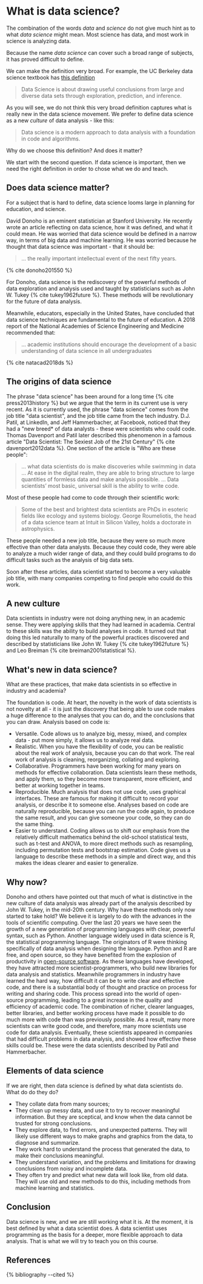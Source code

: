 # What is data science?

The combination of the words *data* and *science* do not give much hint as to what *data science* might mean.  Most science has data, and most work in science is analyzing data.

Because the name *data science* can cover such a broad range of subjects, it
has proved difficult to define.

We can make the definition very broad.  For example, the UC Berkeley data
science textbook has [this
definition](https://www.inferentialthinking.com/chapters/01/what-is-data-science)

> Data Science is about drawing useful conclusions from large and diverse data
> sets through exploration, prediction, and inference.

As you will see, we do not think this very broad definition captures what is
really new in the data science movement.  We prefer to define data science as
a new *culture* of data analysis - like this:

> Data science is a modern approach to data analysis with a foundation in code
> and algorithms.

Why do we choose this definition?  And does it matter?

We start with the second question.  If data science is important, then we need
the right definition in order to chose what we do and teach.

## Does data science matter?

For a subject that is hard to define, data science looms large in planning for
education, and science.

David Donoho is an eminent statistician at Stanford University.  He recently
wrote an article reflecting on data science, how it was defined, and what it
could mean.  He was worried that data science would be defined in a narrow way,
in terms of big data and machine learning. He was worried because he
thought that data science was important - that it should be:

> ... the really important intellectual event of the next fifty years.

{% cite donoho201550 %}

For Donoho, data science is the rediscovery of the powerful methods of data
exploration and analysis used and taught by statisticians such as John W. Tukey
{% cite tukey1962future %}.  These methods will be revolutionary for the future
of data analysis.

Meanwhile, educators, especially in the United States, have concluded that data
science techniques are fundamental to the future of education.   A 2018 report
of the National Academies of Science Engineering and Medicine recommended that:

> ... academic institutions should encourage the development of a basic
> understanding of data science in all undergraduates

{% cite natacad2018ds %}

## The origins of data science

The phrase "data science" has been around for a long time {% cite
press2013history %} but we argue that the term in its current use is very
recent.  As it is currently used, the phrase "data science" comes from the job
title "data scientist", and the job title came from the tech industry.  D.J.
Patil, at LinkedIn, and Jeff Hammerbacher, at Facebook, noticed that they had
a "new breed* of data analysts - these were scientists who could code. Thomas
Davenport and Patil later described this phenomenon in a famous article "Data
Scientist: The Sexiest Job of the 21st Century" {% cite davenport2012data %}.  One section of the article is "Who are these people":

> ... what data scientists do is make discoveries while swimming in data ...
> At ease in the digital realm, they are able to bring structure to large
> quantities of formless data and make analysis possible. ... Data scientists’
> most basic, universal skill is the ability to write code.

Most of these people had come to code through their scientific work:

> Some of the best and brightest data scientists are PhDs in esoteric fields
> like ecology and systems biology. George Roumeliotis, the head of a data
> science team at Intuit in Silicon Valley, holds a doctorate in astrophysics.

These people needed a new job title, because they were so much more effective
than other data analysts.  Because they could code, they were able to analyze a
much wider range of data, and they could build programs to do difficult tasks
such as the analysis of big data sets.

Soon after these articles, data scientist started to become a very valuable job
title, with many companies competing to find people who could do this work.

## A new culture

Data scientists in industry were not doing anything new, in an academic sense.
They were applying skills that they had learned in academia.  Central to these
skills was the ability to build analyses in code.  It turned out that doing
this led naturally to many of the powerful practices discovered and described
by statisticians like John W. Tukey {% cite tukey1962future %} and Leo Breiman
{% cite breiman2001statistical %}.

## What's new in data science?

What are these practices, that make data scientists in so effective in industry and academia?

The foundation is code.  At heart, the novelty in the work of data scientists is not novelty at all - it is just the discovery that being able to use code makes a huge difference to the analyses that you can do, and the conclusions that you can draw. Analysis based on code is:

*   Versatile.  Code allows us to analyze big, messy, mixed, and complex data
    \- put more simply, it allows us to analyze real data.
*   Realistic.  When you have the flexibility of code, you can be realistic
    about the real work of analysis, because you can do that work.  The real work of analysis is cleaning, reorganizing, collating and exploring.
*   Collaborative.  Programmers have been working for many years on methods for
    effective collaboration.  Data scientists learn these methods, and apply them, so they become more transparent, more efficient, and better at working together in teams.
*   Reproducible.  Much analysis that does not use code, uses graphical
    interfaces.  These are famous for making it difficult to record your analysis, or describe it to someone else.  Analyses based on code are naturally reproducible, because you can run the code again, to produce the same result, and you can give someone your code, so they can do the same thing.
*   Easier to understand.  Coding allows us to shift our emphasis from the
    relatively difficult mathematics behind the old-school statistical tests,
    such as t-test and ANOVA, to more direct methods such as resampling,
    including permutation tests and bootstrap estimation.  Code gives us
    a language to describe these methods in a simple and direct way, and this
    makes the ideas clearer and easier to generalize.

## Why now?

Donoho and others have pointed out that much of what is distinctive in the new
culture of data analysis was already part of the analysis described by John W.
Tukey, in the mid-20th century.  Why have these methods only now started to
take hold?   We believe it is largely to do with the advances in the tools of
scientific computing.  Over the last 20 years we have seen the growth of a new
generation of programming languages with clear, powerful syntax, such as
Python.  Another language widely used in data science is R, the statistical
programming language. The originators of R were thinking specifically of data
analysis when designing the language.  Python and R are free, and open source,
so they have benefited from the explosion of productivity in [open-source
software](https://en.wikipedia.org/wiki/Open-source_software_development).  As
these languages have developed, they have attracted more scientist-programmers,
who build new libraries for data analysis and statistics.  Meanwhile
programmers in industry have learned the hard way, how difficult it can be to
write clear and effective code, and there is a substantial body of thought and
practice on process for writing and sharing code.  This process spread into the
world of open-source programming, leading to a great increase in the quality
and efficiency of academic code.  The combination of richer, clearer languages,
better libraries, and better working process have made it possible to do much
more with code than was previously possible.  As a result, many more scientists
can write good code, and therefore, many more scientists use code for data
analysis.  Eventually, these scientists appeared in companies that had
difficult problems in data analysis, and showed how effective these skills
could be.  These were the data scientists described by Patil and Hammerbacher.

## Elements of data science

If we are right, then data science is defined by what data scientists do.  What
do do they do?

* They collate data from many sources;
* They clean up messy data, and use it to try to recover meaningful
  information.  But they are sceptical, and know when the data cannot be
  trusted for strong conclusions.
* They explore data, to find errors, and unexpected patterns.  They will likely
  use different ways to make graphs and graphics from the data, to diagnose and
  summarize.
* They work hard to understand the process that generated the data, to make
  their conclusions meaningful.
* They understand variation, and the problems and limitations for drawing
  conclusions from noisy and incomplete data.
* They often try and predict what new data will look like, from old data.  They
  will use old and new methods to do this, including methods from machine
  learning and statistics.

## Conclusion

Data science is new, and we are still working what it is.  At the moment, it is best defined by what a data scientist does.  A data scientist uses programming as the basis for a deeper, more flexible approach to data analysis.  That is what we will try to teach you on this course.

## References

{% bibliography --cited %}
